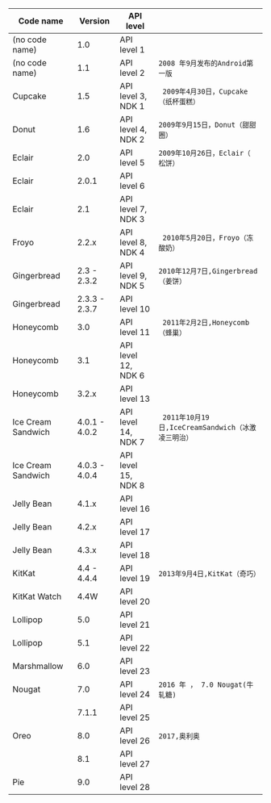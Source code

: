 | Code name          | Version       | API level           |                                                    |
| ------------------ | ------------- | ------------------- | :------------------------------------------------- |
| (no code name)     | 1.0           | API level 1         |                                                    |
| (no code name)     | 1.1           | API level 2         | `2008 年9月发布的Android第一版`                    |
| Cupcake            | 1.5           | API level 3, NDK 1  | ` 2009年4月30日，Cupcake（纸杯蛋糕）`              |
| Donut              | 1.6           | API level 4, NDK 2  | `2009年9月15日，Donut（甜甜圈）`                   |
| Eclair             | 2.0           | API level 5         | `2009年10月26日，Eclair（ 松饼）`                  |
| Eclair             | 2.0.1         | API level 6         |                                                    |
| Eclair             | 2.1           | API level 7, NDK 3  |                                                    |
| Froyo              | 2.2.x         | API level 8, NDK 4  | ` 2010年5月20日，Froyo（冻酸奶）`                  |
| Gingerbread        | 2.3 - 2.3.2   | API level 9, NDK 5  | `2010年12月7日,Gingerbread（姜饼）`                |
| Gingerbread        | 2.3.3 - 2.3.7 | API level 10        |                                                    |
| Honeycomb          | 3.0           | API level 11        | ` 2011年2月2日,Honeycomb（蜂巢）`                  |
| Honeycomb          | 3.1           | API level 12, NDK 6 |                                                    |
| Honeycomb          | 3.2.x         | API level 13        |                                                    |
| Ice Cream Sandwich | 4.0.1 - 4.0.2 | API level 14, NDK 7 | ` 2011年10月19日,IceCreamSandwich（冰激凌三明治）` |
| Ice Cream Sandwich | 4.0.3 - 4.0.4 | API level 15, NDK 8 |                                                    |
| Jelly Bean         | 4.1.x         | API level 16        |                                                    |
| Jelly Bean         | 4.2.x         | API level 17        |                                                    |
| Jelly Bean         | 4.3.x         | API level 18        |                                                    |
| KitKat             | 4.4 - 4.4.4   | API level 19        | `2013年9月4日,KitKat（奇巧）`                      |
| KitKat Watch       | 4.4W          | API level 20        |                                                    |
| Lollipop           | 5.0           | API level 21        |                                                    |
| Lollipop           | 5.1           | API level 22        |                                                    |
| Marshmallow        | 6.0           | API level 23        |                                                    |
| Nougat             | 7.0           | API level 24        | `2016 年 ， 7.0 Nougat(牛轧糖)`                    |
|                    | 7.1.1         | API level 25        |                                                    |
| Oreo               | 8.0           | API level 26        | `2017,奥利奥`                                      |
|                    | 8.1           | API level 27        |                                                    |
| Pie                | 9.0           | API level 28        |                                                    |